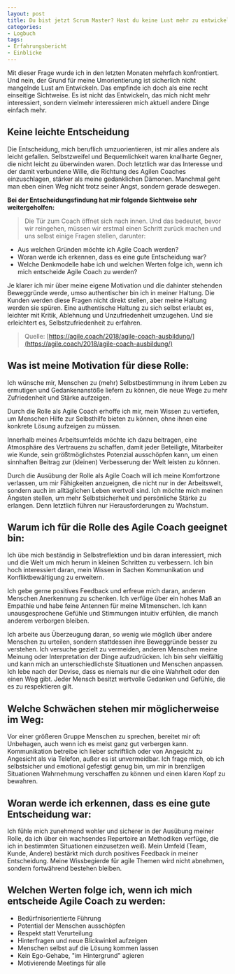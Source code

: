 ```yaml
---
layout: post
title: Du bist jetzt Scrum Master? Hast du keine Lust mehr zu entwickeln?
categories:
- Logbuch
tags:
- Erfahrungsbericht
- Einblicke
---
```


Mit dieser Frage wurde ich in den letzten Monaten mehrfach konfrontiert. Und
nein, der Grund für meine Umorientierung ist sicherlich nicht mangelnde Lust am
Entwickeln. Das empfinde ich doch als eine recht einseitige Sichtweise. Es ist
nicht das Entwickeln, das mich nicht mehr interessiert, sondern vielmehr
interessieren mich aktuell andere Dinge einfach mehr.

## Keine leichte Entscheidung

Die Entscheidung, mich beruflich umzuorientieren, ist mir alles andere als
leicht gefallen. Selbstzweifel und Bequemlichkeit waren knallharte Gegner, die
nicht leicht zu überwinden waren. Doch letztlich war das Interesse und der damit
verbundene Wille, die Richtung des Agilen Coaches einzuschlagen, stärker als
meine gedanklichen Dämonen. Manchmal geht man eben einen Weg nicht trotz seiner
Angst, sondern gerade deswegen.

**Bei der Entscheidungsfindung hat mir folgende Sichtweise sehr weitergeholfen:**

> Die Tür zum Coach öffnet sich nach innen. Und das bedeutet, bevor wir reingehen,
müssen wir erstmal einen Schritt zurück machen und uns selbst einige Fragen
stellen, darunter:
>
- Aus welchen Gründen möchte ich Agile Coach werden?
- Woran werde ich erkennen, dass es eine gute Entscheidung war?
- Welche Denkmodelle habe ich und welchen Werten folge ich, wenn ich mich
entscheide Agile Coach zu werden?
>
Je klarer ich mir über meine eigene Motivation und die dahinter stehenden
Beweggründe werde, umso authentischer bin ich in meiner Haltung. Die Kunden
werden diese Fragen nicht direkt stellen, aber meine Haltung werden sie spüren.
Eine authentische Haltung zu sich selbst erlaubt es, leichter mit Kritik,
Ablehnung und Unzufriedenheit umzugehen. Und sie erleichtert es,
Selbstzufriedenheit zu erfahren.
>
> Quelle: [https://agile.coach/2018/agile-coach-ausbildung/](https://agile.coach/2018/agile-coach-ausbildung/)

## Was ist meine Motivation für diese Rolle:

Ich wünsche mir, Menschen zu (mehr) Selbstbestimmung in ihrem Leben zu ermutigen
und Gedankenanstöße liefern zu können, die neue Wege zu mehr Zufriedenheit und
Stärke aufzeigen.

Durch die Rolle als Agile Coach erhoffe ich mir, mein Wissen zu vertiefen, um
Menschen Hilfe zur Selbsthilfe bieten zu können, ohne ihnen eine konkrete Lösung
aufzeigen zu müssen.

Innerhalb meines Arbeitsumfelds möchte ich dazu beitragen, eine Atmosphäre des
Vertrauens zu schaffen, damit jeder Beteiligte, Mitarbeiter wie Kunde, sein
größtmöglichstes Potenzial ausschöpfen kann, um einen sinnhaften Beitrag zur
(kleinen) Verbesserung der Welt leisten zu können.

Durch die Ausübung der Rolle als Agile Coach will ich meine Komfortzone
verlassen, um mir Fähigkeiten anzueignen, die nicht nur in der Arbeitswelt,
sondern auch im alltäglichen Leben wertvoll sind. Ich möchte mich meinen Ängsten
stellen, um mehr Selbstsicherheit und persönliche Stärke zu erlangen. Denn
letztlich führen nur Herausforderungen zu Wachstum.

## Warum ich für die Rolle des Agile Coach geeignet bin:

Ich übe mich beständig in Selbstreflektion und bin daran interessiert, mich und
die Welt um mich herum in kleinen Schritten zu verbessern. Ich bin hoch
interessiert daran, mein Wissen in Sachen Kommunikation und Konfliktbewältigung
zu erweitern.

Ich gebe gerne positives Feedback und erfreue mich daran, anderen Menschen
Anerkennung zu schenken. Ich verfüge über ein hohes Maß an Empathie und habe
feine Antennen für meine Mitmenschen. Ich kann unausgesprochene Gefühle und
Stimmungen intuitiv erfühlen, die manch anderem verborgen bleiben.

Ich arbeite aus Überzeugung daran, so wenig wie möglich über andere Menschen zu
urteilen, sondern stattdessen ihre Beweggründe besser zu verstehen. Ich versuche
gezielt zu vermeiden, anderen Menschen meine Meinung oder Interpretation der
Dinge aufzudrücken. Ich bin sehr vielfältig und kann mich an unterschiedlichste
Situationen und Menschen anpassen. Ich lebe nach der Devise, dass es niemals nur
die eine Wahrheit oder den einen Weg gibt. Jeder Mensch besitzt wertvolle
Gedanken und Gefühle, die es zu respektieren gilt.

## Welche Schwächen stehen mir möglicherweise im Weg:

Vor einer größeren Gruppe Menschen zu sprechen, bereitet mir oft Unbehagen, auch
wenn ich es meist ganz gut verbergen kann. Kommunikation betreibe ich lieber
schriftlich oder von Angesicht zu Angesicht als via Telefon, außer es ist
unvermeidbar. Ich frage mich, ob ich selbstsicher und emotional gefestigt genug
bin, um mir in brenzligen Situationen Wahrnehmung verschaffen zu können und
einen klaren Kopf zu bewahren.

## Woran werde ich erkennen, dass es eine gute Entscheidung war:

Ich fühle mich zunehmend wohler und sicherer in der Ausübung meiner Rolle, da
ich über ein wachsendes Repertoire an Methodiken verfüge, die ich in bestimmten
Situationen einzusetzen weiß. Mein Umfeld (Team, Kunde, Andere) bestärkt mich
durch positives Feedback in meiner Entscheidung. Meine Wissbegierde für agile
Themen wird nicht abnehmen, sondern fortwährend bestehen bleiben.

## Welchen Werten folge ich, wenn ich mich entscheide Agile Coach zu werden:

- Bedürfnisorientierte Führung
- Potential der Menschen ausschöpfen
- Respekt statt Verurteilung
- Hinterfragen und neue Blickwinkel aufzeigen
- Menschen selbst auf die Lösung kommen lassen
- Kein Ego-Gehabe, "im Hintergrund" agieren
- Motivierende Meetings für alle
